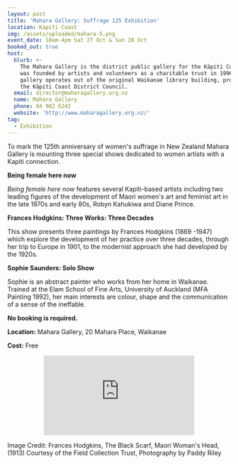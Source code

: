```yaml
---
layout: post
title: 'Mahara Gallery: Suffrage 125 Exhibition'
location: Kapiti Coast
img: /assets/uploaded/mahara-5.png
event_date: 10am-4pm Sat 27 Oct & Sun 28 Oct
booked_out: true
host:
  blurb: >-
    The Mahara Gallery is the district public gallery for the Kāpiti Coast. It
    was founded by artists and volunteers as a charitable trust in 1996. The
    gallery operates out of the original Waikanae library building, provided by
    the Kāpiti Coast District Council.
  email: director@maharagallery.org.nz
  name: Mahara Gallery
  phone: 04 902 6242
  website: 'http://www.maharagallery.org.nz/'
tag:
  - Exhibition
---
```

To mark the 125th anniversary of women's suffrage in New Zealand Mahara Gallery is mounting three special shows dedicated to women artists with a Kapiti connection. 

**Being female here now**

_Being female here now_ features several Kapiti-based artists including two leading figures of the development of Maori women's art and feminist art in the late 1970s and early 80s, Robyn Kahukiwa and Diane Prince.

**Frances Hodgkins: Three Works: Three Decades**

This show presents three paintings by Frances Hodgkins (1869 -1947) which explore the development of her practice over three decades, through her trip to Europe in 1901, to the modernist approach she had developed by the 1920s.

**Sophie Saunders: Solo Show**

Sophie is an abstract painter who works from her home in Waikanae. Trained at the Elam School of Fine Arts, University of Auckland (MFA Painting 1992), her main interests are colour, shape and the communication of a sense of the ineffable.

**No booking is required.**

**Location:** Mahara Gallery, 20 Mahara Place, Waikanae

**Cost:** Free

<center><iframe src="https://www.facebook.com/plugins/page.php?href=https%3A%2F%2Fwww.facebook.com%2Fmaharagallery%2F&tabs=header&width=340&height=180&small_header=false&adapt_container_width=true&hide_cover=false&show_facepile=true&appId" width="340" height="180" style="border:none;overflow:hidden" scrolling="no" frameborder="0" allowTransparency="true" allow="encrypted-media"></iframe></center>

Image Credit: Frances Hodgkins, The Black Scarf, Maori Woman's Head, (1913) Courtesy of the Field Collection Trust, Photography by Paddy Riley
